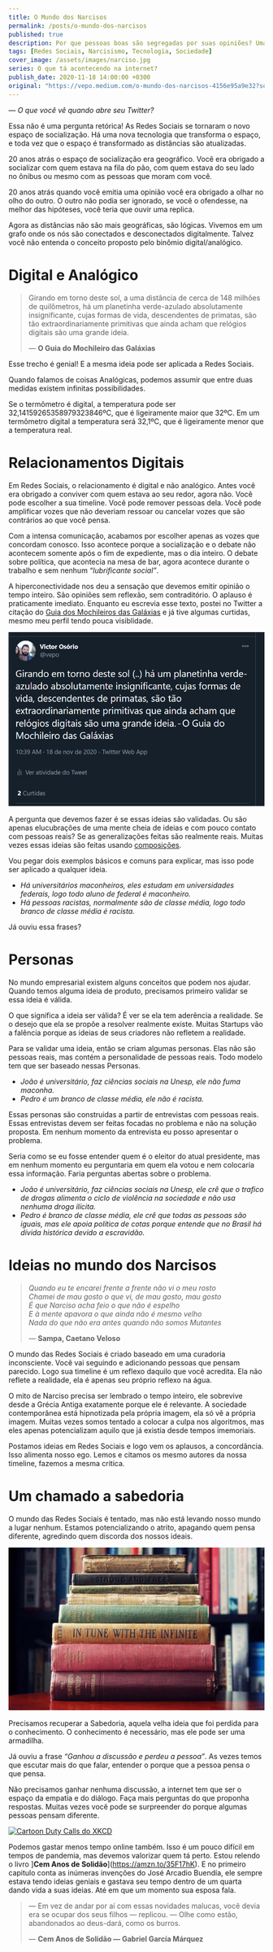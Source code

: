 ```yaml
---
title: O Mundo dos Narcisos
permalink: /posts/o-mundo-dos-narcisos
published: true
description: Por que pessoas boas são segregadas por suas opiniões? Uma breve reflexão sobre a leitura do livro “A Mente Moralista”
tags: [Redes Sociais, Narcisismo, Tecnologia, Sociedade]
cover_image: /assets/images/narciso.jpg
series: O que tá acontecendo na internet?
publish_date: 2020-11-18 14:00:00 +0300
original: "https://vepo.medium.com/o-mundo-dos-narcisos-4156e95a9e32?source=friends_link&sk=e36f9fa9497ffe469bc7f785aa838841"
---
```


_— O que você vê quando abre seu Twitter?_

Essa não é uma pergunta retórica! As Redes Sociais se tornaram o novo espaço de socialização. Há uma nova tecnologia que transforma o espaço, e toda vez que o espaço é transformado as distâncias são atualizadas.

20 anos atrás o espaço de socialização era geográfico. Você era obrigado a socializar com quem estava na fila do pão, com quem estava do seu lado no ônibus ou mesmo com as pessoas que moram com você.

20 anos atrás quando você emitia uma opinião você era obrigado a olhar no olho do outro. O outro não podia ser ignorado, se você o ofendesse, na melhor das hipóteses, você teria que ouvir uma replica.

Agora as distâncias não são mais geográficas, são lógicas. Vivemos em um grafo onde os nós são conectados e desconectados digitalmente. Talvez você não entenda o conceito proposto pelo binômio digital/analógico.

# Digital e Analógico

> Girando em torno deste sol, a uma distância de cerca de 148 milhões de quilômetros, há um planetinha verde-azulado absolutamente insignificante, cujas formas de vida, descendentes de primatas, são tão extraordinariamente primitivas que ainda acham que relógios digitais são uma grande ideia.
>
> — **O Guia do Mochileiro das Galáxias**

Esse trecho é genial! E a mesma ideia pode ser aplicada a Redes Sociais.

Quando falamos de coisas Analógicas, podemos assumir que entre duas medidas existem infinitas possibilidades.

Se o termômetro é digital, a temperatura pode ser 32,14159265358979323846ºC, que é ligeiramente maior que 32ºC. Em um termômetro digital a temperatura será 32,1ºC, que é ligeiramente menor que a temperatura real.

# Relacionamentos Digitais

Em Redes Sociais, o relacionamento é digital e não analógico. Antes você era obrigado a conviver com quem estava ao seu redor, agora não. Você pode escolher a sua timeline. Você pode remover pessoas dela. Você pode amplificar vozes que não deveriam ressoar ou cancelar vozes que são contrários ao que você pensa.

Com a intensa comunicação, acabamos por escolher apenas as vozes que concordam conosco. Isso acontece porque a socialização e o debate não acontecem somente após o fim de expediente, mas o dia inteiro. O debate sobre política, que acontecia na mesa de bar, agora acontece durante o trabalho e sem nenhum _“lubrificante social”_.

A hiperconectividade nos deu a sensação que devemos emitir opinião o tempo inteiro. São opiniões sem reflexão, sem contraditório. O aplauso é praticamente imediato. Enquanto eu escrevia esse texto, postei no Twitter a citação do [Guia dos Mochileiros das Galáxias](https://amzn.to/38UiUna) e já tive algumas curtidas, mesmo meu perfil tendo pouca visiblidade.

[![Tweet Sobre Guia dos Mochileiros](/assets/images/twitter-guia.png)](https://twitter.com/vepo/status/1329056700557561856?s=20)

A pergunta que devemos fazer é se essas ideias são validadas. Ou são apenas elucubrações de uma mente cheia de ideias e com pouco contato com pessoas reais? Se as generalizações feitas são realmente reais. Muitas vezes essas ideias são feitas usando [composições](https://pt.wikipedia.org/wiki/Composi%C3%A7%C3%A3o_(fal%C3%A1cia)).

Vou pegar dois exemplos básicos e comuns para explicar, mas isso pode ser aplicado a qualquer ideia.

* _Há universitários maconheiros, eles estudam em universidades federais, logo todo aluno de federal é maconheiro._
* _Há pessoas racistas, normalmente são de classe média, logo todo branco de classe média é racista._

Já ouviu essa frases?

# Personas

No mundo empresarial existem alguns conceitos que podem nos ajudar. Quando temos alguma ideia de produto, precisamos primeiro validar se essa ideia é válida.

O que significa a ideia ser válida? É ver se ela tem aderência a realidade. Se o desejo que ela se propõe a resolver realmente existe. Muitas Startups vão a falência porque as ideias de seus criadores não refletem a realidade.

Para se validar uma ideia, então se criam algumas personas. Elas não são pessoas reais, mas contém a personalidade de pessoas reais. Todo modelo tem que ser baseado nessas Personas.

* _João é universitário, faz ciências sociais na Unesp, ele não fuma maconha._
* _Pedro é um branco de classe média, ele não é racista._

Essas personas são construidas a partir de entrevistas com pessoas reais. Essas entrevistas devem ser feitas focadas no problema e não na solução proposta. Em nenhum momento da entrevista eu posso apresentar o problema.

Seria como se eu fosse entender quem é o eleitor do atual presidente, mas em nenhum momento eu perguntaria em quem ela votou e nem colocaria essa informação. Faria perguntas abertas sobre o problema.

* _João é universitário, faz ciências sociais na Unesp, ele crê que o trafico de drogas alimenta o ciclo de violência na sociedade e não usa nenhuma droga ilícita._
* _Pedro é branco de classe média, ele crê que todas as pessoas são iguais, mas ele apoia política de cotas porque entende que no Brasil há dívida histórica devido a escravidão._

# Ideias no mundo dos Narcisos

> _Quando eu te encarei frente a frente não vi o meu rosto_ <br/>
> _Chamei de mau gosto o que vi, de mau gosto, mau gosto_ <br/>
> _É que Narciso acha feio o que não é espelho_ <br/>
> _E à mente apavora o que ainda não é mesmo velho_ <br/>
> _Nada do que não era antes quando não somos Mutantes_
> 
> — **Sampa, Caetano Veloso**

O mundo das Redes Sociais é criado baseado em uma curadoria inconsciente. Você vai seguindo e adicionando pessoas que pensam parecido. Logo sua timeline é um reflexo daquilo que você acredita. Ela não reflete a realidade, ela é apenas seu próprio reflexo na água.

O mito de Narciso precisa ser lembrado o tempo inteiro, ele sobrevive desde a Grécia Antiga exatamente porque ele é relevante. A sociedade contemporânea está hipnotizada pela própria imagem, ela só vê a própria imagem. Muitas vezes somos tentado a colocar a culpa nos algoritmos, mas eles apenas potencializam aquilo que já existia desde tempos imemoriais.

Postamos ideias em Redes Sociais e logo vem os aplausos, a concordância. Isso alimenta nosso ego. Lemos e citamos os mesmo autores da nossa timeline, fazemos a mesma critica.

# Um chamado a sabedoria

O mundo das Redes Sociais é tentado, mas não está levando nosso mundo a lugar nenhum. Estamos potencializando o atrito, apagando quem pensa diferente, agredindo quem discorda dos nossos ideais.

![Livros empilhados](/assets/images/books.jpg)

Precisamos recuperar a Sabedoria, aquela velha ideia que foi perdida para o conhecimento. O conhecimento é necessário, mas ele pode ser uma armadilha.

Já ouviu a frase _“Ganhou a discussão e perdeu a pessoa”_. As vezes temos que escutar mais do que falar, entender o porque que a pessoa pensa o que pensa.

Não precisamos ganhar nenhuma discussão, a internet tem que ser o espaço da empatia e do diálogo. Faça mais perguntas do que proponha respostas. Muitas vezes você pode se surpreender do porque algumas pessoas pensam diferente.

[![Cartoon Duty Calls do XKCD](https://imgs.xkcd.com/comics/duty_calls.png)](https://xkcd.com/386/)

Podemos gastar menos tempo online também. Isso é um pouco difícil em tempos de pandemia, mas devemos valorizar quem tá perto. Estou relendo o livro ]**Cem Anos de Solidão**](https://amzn.to/35F17hK). E no primeiro capitulo conta as inúmeras invenções do José Arcadio Buendía, ele sempre estava tendo ideias geniais e gastava seu tempo dentro de um quarta dando vida a suas ideias. Até em que um momento sua esposa fala.

> — Em vez de andar por aí com essas novidades malucas, você devia era se ocupar dos seus filhos — replicou. — Olhe como estão, abandonados ao deus-dará, como os burros.
>
> — **Cem Anos de Solidão — Gabriel García Márquez**